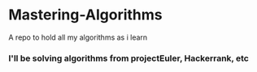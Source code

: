# Mastering-Algorithms
A repo to hold all my algorithms as i learn

### I'll be solving algorithms from projectEuler, Hackerrank, etc 
